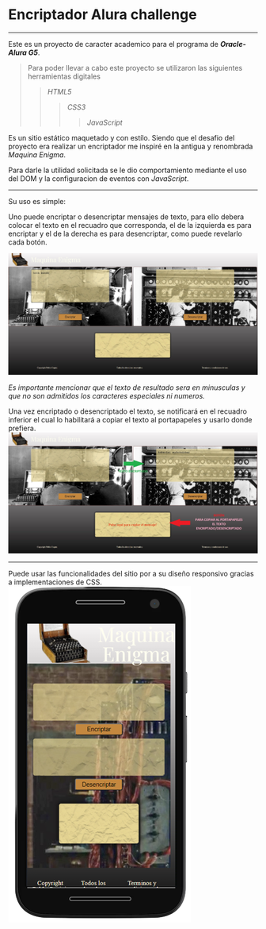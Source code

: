 # Encriptador Alura challenge
***

Este es un proyecto de caracter academico para el programa de ***Oracle-Alura G5***.

>Para poder llevar a cabo este proyecto se utilizaron las siguientes herramientas digitales
>>*_HTML5_*
>>>*_CSS3_*
>>>>*_JavaScript_*

Es un sitio estático maquetado y con estílo. Siendo que el desafio del proyecto era realizar un encriptador me inspiré en la antigua y renombrada _Maquina Enigma_.

Para darle la utilidad solicitada se le dio comportamiento mediante el uso del DOM y la configuracion de eventos con *_JavaScript_*.

***

Su uso es simple:

Uno puede encriptar o desencriptar mensajes de texto, para ello debera colocar el texto en el recuadro que corresponda, el de la izquierda es para encriptar y el de la derecha es para desencriptar, como puede revelarlo cada botón.

![Encriptador](assets/readme-imgs/ful-screen.jpg)

_Es importante mencionar que el texto de resultado sera en minusculas y que no son admitidos los caracteres especiales ni numeros._

Una vez encriptado o desencriptado el texto, se notificará en el recuadro inferior el cual lo habilitará a copiar el texto al portapapeles y usarlo donde prefiera.
![Encriptador](assets/readme-imgs/result.jpg)

***
Puede usar las funcionalidades del sitio por a su diseño responsivo gracias a implementaciones de CSS.
![Encriptador](assets/readme-imgs/image-removebg-preview.png)

